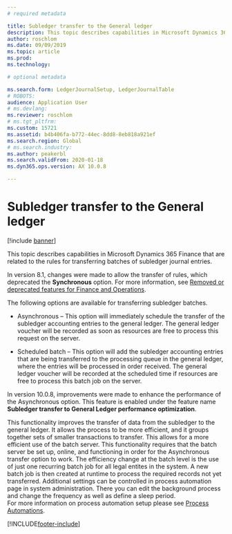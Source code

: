 ```yaml
---
# required metadata

title: Subledger transfer to the General ledger
description: This topic describes capabilities in Microsoft Dynamics 365 Finance related to the subledger transfer process in the general ledger.
author: roschlom
ms.date: 09/09/2019
ms.topic: article
ms.prod: 
ms.technology: 

# optional metadata

ms.search.form: LedgerJournalSetup, LedgerJournalTable
# ROBOTS: 
audience: Application User
# ms.devlang: 
ms.reviewer: roschlom
# ms.tgt_pltfrm: 
ms.custom: 15721
ms.assetid: b4b406fa-b772-44ec-8dd8-8eb818a921ef
ms.search.region: Global
# ms.search.industry: 
ms.author: peakerbl
ms.search.validFrom: 2020-01-18
ms.dyn365.ops.version: AX 10.0.8

---
```


# Subledger transfer to the General ledger

[!include [banner](../includes/banner.md)]

This topic describes capabilities in Microsoft Dynamics 365 Finance that are related to the rules for transferring batches of subledger journal entries.

In version 8.1, changes were made to allow the transfer of rules, which deprecated the **Synchronous** option. For more information, see [Removed or deprecated features for Finance and Operations](../../fin-ops-core/dev-itpro/migration-upgrade/deprecated-features.md?toc=%2fdynamics365%2ffinance%2ftoc.json#finance-and-operations-81-with-platform-update-20).

The following options are available for transferring subledger batches. 

 - Asynchronous – This option will immediately schedule the transfer of the subledger accounting entries to the general ledger. The general ledger voucher will be recorded as soon as resources are free to process this request on the server. 

- Scheduled batch – This option will add the subledger accounting entries that are being transferred to the processing queue in the general ledger, where the entries will be processed in order received. The general ledger voucher will be recorded at the scheduled time if resources are free to process this batch job on the server. 
 
In version 10.0.8, improvements were made to enhance the performance of the Asynchronous option. This feature is enabled under the feature name **Subledger transfer to General Ledger performance optimization**. 
 
This functionality improves the transfer of data from the subledger to the general ledger. It allows the process to be more efficient, and it groups together sets of smaller transactions to transfer. This allows for a more efficient use of the batch server. 
This functionality requires that the batch server be set up, online, and functioning in order for the Asynchronous transfer option to work. 
The efficiency change at the batch level is the use of just one recurring batch job for all legal entites in the system.  A new batch job is then created at runtime to process the required records not yet transferred. Additional settings can be controlled in process automation page in system administration. There you can edit the background process and change the frequency as well as define a sleep period.  
For more information on process automation setup please see [Process Automations](../../fin-ops-core/dev-itpro/sysadmin/process-automation.md). 

[!INCLUDE[footer-include](../../includes/footer-banner.md)]
